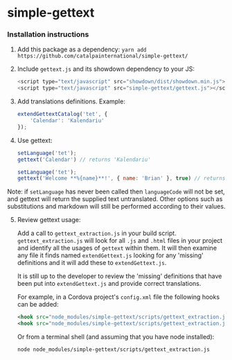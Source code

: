# simple-gettext

### Installation instructions

1. Add this package as a dependency: `yarn add https://github.com/catalpainternational/simple-gettext/`

2. Include `gettext.js` and its showdown dependency to your JS:

    ```javascript
    <script type="text/javascript" src="showdown/dist/showdown.min.js"></script>
    <script type="text/javascript" src="simple-gettext/gettext.js"></script>

    ```

3. Add translations definitions. Example:

    ```javascript
    extendGettextCatalog('tet', {
        'Calendar': 'Kalendariu'
    });
    ```

4. Use gettext:

    ```javascript
    setLanguage('tet');
    gettext('Calendar') // returns 'Kalendariu'
    ```

    ```javascript
    setLanguage('tet');
    gettext('Welcome **%{name}**!', { name: 'Brian' }, true) // returns 'Benvindu <strong>Brian</strong>!'
    ```

Note: if `setLanguage` has never been called then `languageCode` will not be set, and gettext will return the supplied text untranslated.
Other options such as substitutions and markdown will still be performed according to their values.

5. Review gettext usage:

    Add a call to `gettext_extraction.js` in your build script.  `gettext_extraction.js` will look for all `.js` and `.html` files in your project and identify all the usages of `gettext` within them.  It will then examine any file it finds named `extendGettext.js` looking for any 'missing' definitions and it will add these to `extendGettext.js`.

    It is still up to the developer to review the 'missing' definitions that have been put into `extendGettext.js` and provide correct translations.

    For example, in a Cordova project's `config.xml` file the following hooks can be added:

    ```xml
    <hook src="node_modules/simple-gettext/scripts/gettext_extraction.js" type="before_build" />
    <hook src="node_modules/simple-gettext/scripts/gettext_extraction.js" type="before_run" />
    ```

    Or from a terminal shell (and assuming that you have node installed):
    ```
    node node_modules/simple-gettext/scripts/gettext_extraction.js
    ```